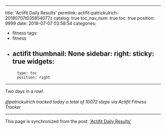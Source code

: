 
---
title: 'Actifit Daily Results'
permlink: actifit-patrickulrich-20180707t035854077z
catalog: true
toc_nav_num: true
toc: true
position: 9999
date: 2018-07-07 03:58:54
categories:
- fitness
tags:
- fitness
- actifit
thumbnail: None
sidebar:
    right:
        sticky: true
widgets:
    -
        type: toc
        position: right
---


Two days in a row!<br/><br/>_@patrickulrich tracked today a total of 10072 steps via Actifit Fitness Tracker_

- - -

This page is synchronized from the post: ['Actifit Daily Results'](https://steemit.com/@patrickulrich/actifit-patrickulrich-20180707t035854077z)
